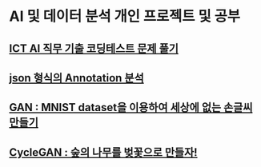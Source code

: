 # AI 및 데이터 분석 개인 프로젝트 및 공부

## [ICT AI 직무 기출 코딩테스트 문제 풀기](https://github.com/0cars0903/Personal_Project/tree/main/ICT_Coding_test)
## [json 형식의 Annotation 분석](https://github.com/0cars0903/Personal_Project/tree/main/Labeling_json)
## [GAN : MNIST dataset을 이용하여 세상에 없는 손글씨 만들기](https://github.com/0cars0903/Personal_Project/tree/main/GAN_WITH_MNIST)
## [CycleGAN : 숲의 나무를 벚꽃으로 만들자!]()
